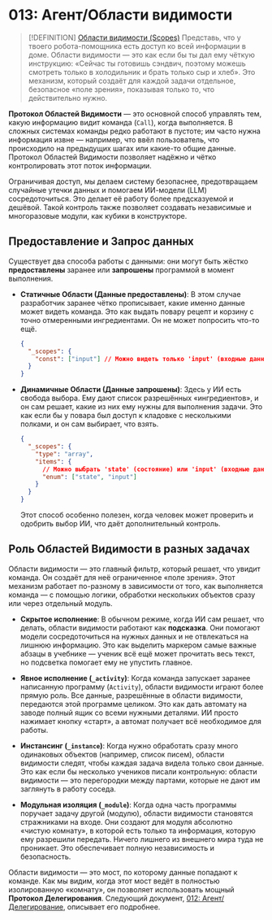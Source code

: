 # 013: Агент/Области видимости

> [!DEFINITION] [Области видимости (Scopes)](./000_glossary.md)
> Представь, что у твоего робота-помощника есть доступ ко всей информации в доме. Области видимости — это как если бы ты дал ему чёткую инструкцию: «Сейчас ты готовишь сэндвич, поэтому можешь смотреть только в холодильник и брать только сыр и хлеб». Это механизм, который создаёт для каждой задачи отдельное, безопасное «поле зрения», показывая только то, что действительно нужно.



**Протокол Областей Видимости** — это основной способ управлять тем, какую информацию видит команда (`Call`), когда выполняется. В сложных системах команды редко работают в пустоте; им часто нужна информация извне — например, что ввёл пользователь, что происходило на предыдущих шагах или какие-то общие данные. Протокол Областей Видимости позволяет надёжно и чётко контролировать этот поток информации.

Ограничивая доступ, мы делаем систему безопаснее, предотвращаем случайные утечки данных и помогаем ИИ-модели (LLM) сосредоточиться. Это делает её работу более предсказуемой и дешёвой. Такой контроль также позволяет создавать независимые и многоразовые модули, как кубики в конструкторе.

## Предоставление и Запрос данных

Существует два способа работы с данными: они могут быть жёстко **предоставлены** заранее или **запрошены** программой в момент выполнения.



- **Статичные Области (Данные предоставлены)**: В этом случае разработчик заранее чётко прописывает, какие именно данные может видеть команда. Это как выдать повару рецепт и корзину с точно отмеренными ингредиентами. Он не может попросить что-то ещё.

  ```json
  {
    "_scopes": {
      "const": ["input"] // Можно видеть только 'input' (входные данные)
    }
  }
  ```

- **Динамичные Области (Данные запрошены)**: Здесь у ИИ есть свобода выбора. Ему дают список разрешённых «ингредиентов», и он сам решает, какие из них ему нужны для выполнения задачи. Это как если бы у повара был доступ к кладовке с несколькими полками, и он сам выбирает, что взять.

  ```json
  {
    "_scopes": {
      "type": "array",
      "items": {
        // Можно выбрать 'state' (состояние) или 'input' (входные данные), или и то и другое
        "enum": ["state", "input"] 
      }
    }
  }
  ```

  Этот способ особенно полезен, когда человек может проверить и одобрить выбор ИИ, что даёт дополнительный контроль.

## Роль Областей Видимости в разных задачах

Области видимости — это главный фильтр, который решает, что увидит команда. Он создаёт для неё ограниченное «поле зрения». Этот механизм работает по-разному в зависимости от того, как выполняется команда — с помощью логики, обработки нескольких объектов сразу или через отдельный модуль.

- **Скрытое исполнение**: В обычном режиме, когда ИИ сам решает, что делать, области видимости работают как **подсказка**. Они помогают модели сосредоточиться на нужных данных и не отвлекаться на лишнюю информацию. Это как выделить маркером самые важные абзацы в учебнике — ученик всё ещё может прочитать весь текст, но подсветка помогает ему не упустить главное.



- **Явное исполнение (`_activity`)**: Когда команда запускает заранее написанную программу (`Activity`), области видимости играют более прямую роль. Все данные, разрешённые в области видимости, передаются этой программе целиком. Это как дать автомату на заводе полный ящик со всеми нужными деталями. ИИ просто нажимает кнопку «старт», а автомат получает всё необходимое для работы.



- **Инстансинг (`_instance`)**: Когда нужно обработать сразу много одинаковых объектов (например, список писем), области видимости следят, чтобы каждая задача видела только свои данные. Это как если бы несколько учеников писали контрольную: области видимости — это перегородки между партами, которые не дают им заглянуть в работу соседа.



- **Модульная изоляция (`_module`)**: Когда одна часть программы поручает задачу другой (модулю), области видимости становятся стражниками на входе. Они создают для модуля абсолютно «чистую комнату», в которой есть только та информация, которую ему разрешили передать. Ничего лишнего из внешнего мира туда не проникает. Это обеспечивает полную независимость и безопасность.



Области видимости — это мост, по которому данные попадают к команде. Как мы видим, когда этот мост ведёт в полностью изолированную «комнату», он позволяет использовать мощный **Протокол Делегирования**. Следующий документ, [012: Агент/Делегирование](./012_agent_delegate.md), описывает его подробнее.